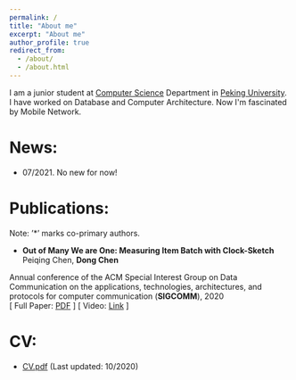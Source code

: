 ```yaml
---
permalink: /
title: "About me"
excerpt: "About me"
author_profile: true
redirect_from: 
  - /about/
  - /about.html
---
```


I am a junior student at [Computer Science](https://cs.pku.edu.cn/) Department in [Peking University](https://pku.edu.cn). I have worked on Database and Computer Architecture. Now I'm fascinated by Mobile Network.



News:
======
* 07/2021. No new for now!


Publications:
======
Note: ’*’ marks co-primary authors.  
* **Out of Many We are One: Measuring Item Batch with Clock-Sketch**  
Peiqing Chen, **Dong Chen**

Annual conference of the ACM Special Interest Group on Data Communication on the applications, technologies, architectures, and protocols for computer communication (**SIGCOMM**), 2020  
[ Full Paper: [PDF](https://dl.acm.org/doi/pdf/10.1145/3448016.3452784) ] [ Video: [Link](https://dl.acm.org/doi/10.1145/3448016.3452784) ]



CV:
======
* [CV.pdf](https://renjiezhao.github.io/files/resume_chendong.pdf) (Last updated: 10/2020)
